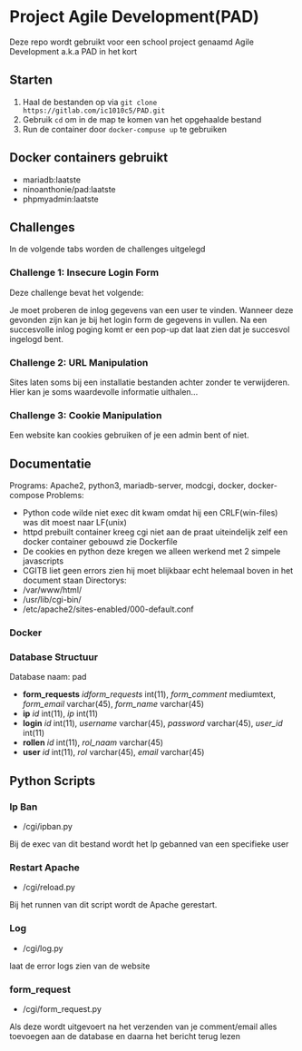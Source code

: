 # Project Agile Development(PAD)

Deze repo wordt gebruikt voor een school project genaamd Agile Development a.k.a PAD in het kort

## Starten

1. Haal de bestanden op via `git clone https://gitlab.com/ic1010c5/PAD.git`
2. Gebruik `cd` om in de map te komen van het opgehaalde bestand
3. Run de container door `docker-compuse up` te gebruiken 

## Docker containers gebruikt

- mariadb:laatste
- ninoanthonie/pad:laatste
- phpmyadmin:laatste

## Challenges

In de volgende tabs worden de challenges uitgelegd

### Challenge 1: Insecure Login Form

Deze challenge bevat het volgende:

Je moet proberen de inlog gegevens van een user te vinden. Wanneer deze gevonden zijn kan je bij het login form de gegevens in vullen. Na een succesvolle inlog poging komt er een pop-up dat laat zien dat je succesvol ingelogd bent.

### Challenge 2: URL Manipulation

Sites laten soms bij een installatie bestanden achter zonder te verwijderen. 
Hier kan je soms waardevolle informatie uithalen...

### Challenge 3: Cookie Manipulation

Een website kan cookies gebruiken of je een admin bent of niet.

## Documentatie

Programs: Apache2, python3, mariadb-server, modcgi, docker, docker-compose
Problems: 
- Python code wilde niet exec dit kwam omdat hij een CRLF(win-files) was dit moest naar LF(unix)
- httpd prebuilt container kreeg cgi niet aan de praat uiteindelijk zelf een docker container gebouwd zie Dockerfile
- De cookies en python deze kregen we alleen werkend met 2 simpele javascripts
- CGITB liet geen errors zien hij moet blijkbaar echt helemaal boven in het document staan
Directorys: 
- /var/www/html/
- /usr/lib/cgi-bin/
- /etc/apache2/sites-enabled/000-default.conf

### Docker

### Database Structuur

Database naam: pad

- **form_requests**
   _idform_requests_ int(11),
   _form_comment_ mediumtext,
   _form_email_ varchar(45),
   _form_name_ varchar(45)
- **ip**
    _id_ int(11),
    _ip_ int(11)
- **login**
    _id_ int(11),
    _username_ varchar(45),
    _password_ varchar(45),
    _user_id_ int(11)
- **rollen**
    _id_ int(11),
    _rol_naam_ varchar(45)
- **user**
    _id_ int(11),
    _rol_ varchar(45),
    _email_ varchar(45)

## Python Scripts

### Ip Ban

- /cgi/ipban.py

Bij de exec van dit bestand wordt het Ip gebanned van een specifieke user

### Restart Apache

- /cgi/reload.py

Bij het runnen van dit script wordt de Apache gerestart.

### Log

- /cgi/log.py

laat de error logs zien van de website

### form_request

- /cgi/form_request.py

Als deze wordt uitgevoert na het verzenden van je comment/email alles toevoegen aan de database en daarna het bericht terug lezen
